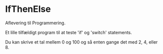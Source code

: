 # IfThenElse
Aflevering til Programmering.

Et lille tilfældigt program til at teste 'if' og 'switch' statements.

Du kan skrive et tal mellem 0 og 100 og så enten gange det med 2, 4, eller 8.

